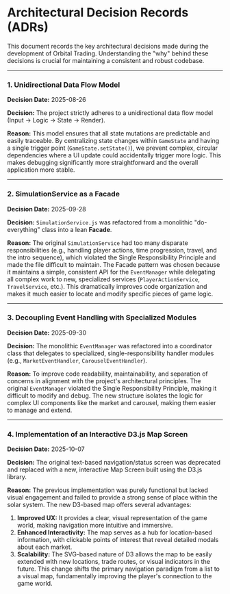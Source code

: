 # Architectural Decision Records (ADRs)

This document records the key architectural decisions made during the development of Orbital Trading. Understanding the "why" behind these decisions is crucial for maintaining a consistent and robust codebase.

---

### 1. Unidirectional Data Flow Model

**Decision Date:** 2025-08-26

**Decision:** The project strictly adheres to a unidirectional data flow model (Input -> Logic -> State -> Render).

**Reason:** This model ensures that all state mutations are predictable and easily traceable. By centralizing state changes within `GameState` and having a single trigger point (`GameState.setState()`), we prevent complex, circular dependencies where a UI update could accidentally trigger more logic. This makes debugging significantly more straightforward and the overall application more stable.

---

### 2. SimulationService as a Facade

**Decision Date:** 2025-09-28

**Decision:** `SimulationService.js` was refactored from a monolithic "do-everything" class into a lean **Facade**.

**Reason:** The original `SimulationService` had too many disparate responsibilities (e.g., handling player actions, time progression, travel, and the intro sequence), which violated the Single Responsibility Principle and made the file difficult to maintain. The Facade pattern was chosen because it maintains a simple, consistent API for the `EventManager` while delegating all complex work to new, specialized services (`PlayerActionService`, `TravelService`, etc.). This dramatically improves code organization and makes it much easier to locate and modify specific pieces of game logic.

---

### 3. Decoupling Event Handling with Specialized Modules

**Decision Date:** 2025-09-30

**Decision:** The monolithic `EventManager` was refactored into a coordinator class that delegates to specialized, single-responsibility handler modules (e.g., `MarketEventHandler`, `CarouselEventHandler`).

**Reason:** To improve code readability, maintainability, and separation of concerns in alignment with the project's architectural principles. The original `EventManager` violated the Single Responsibility Principle, making it difficult to modify and debug. The new structure isolates the logic for complex UI components like the market and carousel, making them easier to manage and extend.

---

### 4. Implementation of an Interactive D3.js Map Screen

**Decision Date:** 2025-10-07

**Decision:** The original text-based navigation/status screen was deprecated and replaced with a new, interactive Map Screen built using the D3.js library.

**Reason:** The previous implementation was purely functional but lacked visual engagement and failed to provide a strong sense of place within the solar system. The new D3-based map offers several advantages:
1.  **Improved UX:** It provides a clear, visual representation of the game world, making navigation more intuitive and immersive.
2.  **Enhanced Interactivity:** The map serves as a hub for location-based information, with clickable points of interest that reveal detailed modals about each market.
3.  **Scalability:** The SVG-based nature of D3 allows the map to be easily extended with new locations, trade routes, or visual indicators in the future.
This change shifts the primary navigation paradigm from a list to a visual map, fundamentally improving the player's connection to the game world.